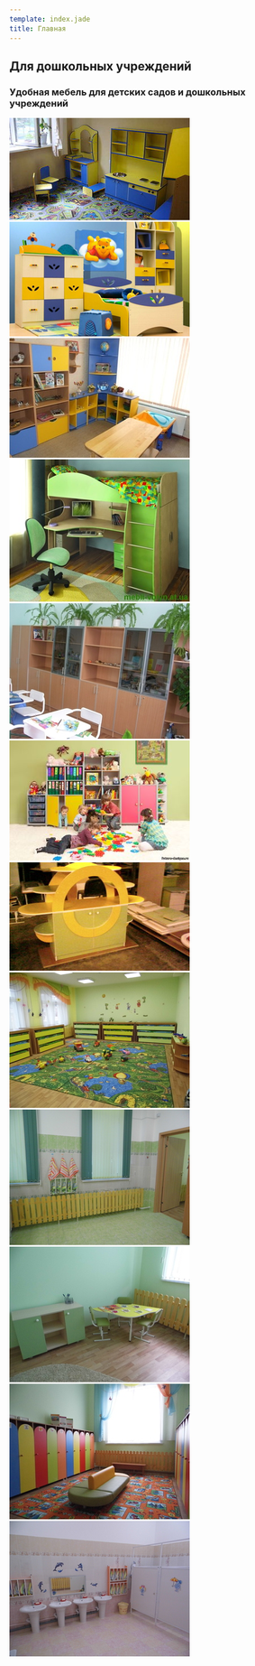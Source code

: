 ```yaml
---
template: index.jade
title: Главная
---
```


## Для дошкольных учреждений

### Удобная мебель для детских садов и дошкольных учреждений
            
![](small/1.jpg)
![](small/2.jpg)
![](small/3.jpg)
![](small/4.jpg)
![](small/5.jpg)
![](small/6.jpg)
![](small/7.jpg)
![](small/8.jpg)
![](small/9.jpg)
![](small/10.jpg)
![](small/11.jpg)
![](small/12.jpg)
            
